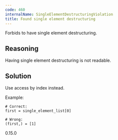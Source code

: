 ```yaml
---
code: 460
internalName: SingleElementDestructuringViolation
title: Found single element destructuring
---
```


Forbids to have single element destructuring.

## Reasoning
Having single element destructuring is not readable.

## Solution
Use access by index instead.

Example:

    # Correct:
    first = single_element_list[0]
    
    # Wrong:
    (first,) = [1]

<div class="versionadded">

0.15.0

</div>
